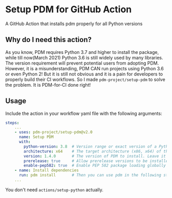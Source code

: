 # Setup PDM for GitHub Action

A GitHub Action that installs pdm properly for all Python versions

## Why do I need this action?

As you know, PDM requires Python 3.7 and higher to install the package, while till now(March 2021) Python 3.6 is still widely used by many libraries. The version requirement will prevent potential users from adopting PDM. However, it is a misunderstanding, PDM CAN run projects using Python 3.6 or even Python 2!
But it is still not obvious and it is a pain for developers to properly build their CI workflows. So I made `pdm-project/setup-pdm` to solve the problem. It is PDM-for-CI done right!

## Usage

Include the action in your workflow yaml file with the following arguments:

```yaml
steps:
    ...
    - uses: pdm-project/setup-pdm@v2.0
      name: Setup PDM
      with:
        python-version: 3.8  # Version range or exact version of a Python version to use, the same as actions/setup-python
        architecture: x64    # The target architecture (x86, x64) of the Python interpreter. the same as actions/setup-python
        version: 1.4.0       # The version of PDM to install. Leave it as empty to use the latest version from PyPI
        prerelease: true     # Allow prerelease versions to be installed
        enable-pep582: true  # Enable PEP 582 package loading globally
    - name: Install dependencies
      run: pdm install       # Then you can use pdm in the following steps.
    ...
```

You don't need `actions/setup-python` actually.
